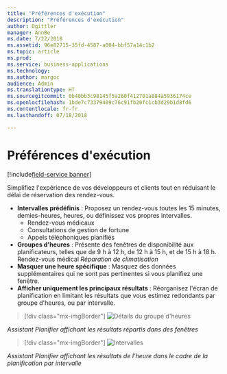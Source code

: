 ```yaml
---
title: "Préférences d'exécution"
description: "Préférences d'exécution"
author: Dgittler
manager: AnnBe
ms.date: 7/22/2018
ms.assetid: 96e82715-35fd-4587-a004-bbf57a14c1b2
ms.topic: article
ms.prod: 
ms.service: business-applications
ms.technology: 
ms.author: margoc
audience: Admin
ms.translationtype: HT
ms.sourcegitcommit: 0b40bb3c98145f5a260f412701a884a5936174ce
ms.openlocfilehash: 1bde7c73379409c76c91fb20fc1cb3d29b1d8fd6
ms.contentlocale: fr-fr
ms.lasthandoff: 07/18/2018

---
```





#  <a name="fulfillment-preferences"></a>Préférences d'exécution

[!include[field-service banner](../../../includes/field-service.md)]

Simplifiez l'expérience de vos développeurs et clients tout en réduisant le délai de réservation des rendez-vous.

* **Intervalles prédéfinis** : Proposez un rendez-vous toutes les 15 minutes, demies-heures, heures, ou définissez vos propres intervalles.
    * Rendez-vous médicaux
    * Consultations de gestion de fortune
    * Appels téléphoniques planifiés
* **Groupes d'heures** : Présente des fenêtres de disponibilité aux planificateurs, telles que de 9 h à 12 h, de 12 h à 15 h, et de 15 h à 18 h.
        Rendez-vous médical *Réparation de climatisation*
* **Masquer une heure spécifique** : Masquez des données supplémentaires qui ne sont pas pertinentes si vous planifiez une fenêtre.
* **Afficher uniquement les principaux résultats** : Réorganisez l'écran de planification en limitant les résultats que vous estimez redondants par groupe d'heures, ou par intervalle.

> [!div class="mx-imgBorder"]
> ![](media/Time-Group-Details.png "Détails du groupe d'heures")
<!-- picture -->

*Assistant Planifier affichant les résultats répartis dans des fenêtres*

> [!div class="mx-imgBorder"]
> ![](media/Intervals-on-the-hour.png "Intervalles")
<!-- picture -->

*Assistant Planifier affichant les résultats de l'heure dans le cadre de la planification par intervalle*


